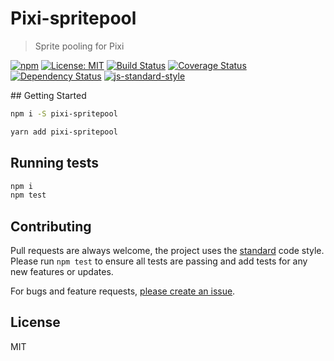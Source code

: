 
# Pixi-spritepool

> Sprite pooling for Pixi

[![npm](https://img.shields.io/npm/v/pixi-spritepool.svg?style=flat)](https://www.npmjs.com/package/pixi-spritepool)
[![License: MIT](https://img.shields.io/badge/License-MIT-yellow.svg)](https://opensource.org/licenses/MIT)
[![Build Status](https://travis-ci.org/mattstyles/pixi-spritepool.svg?branch=master)](https://travis-ci.org/mattstyles/pixi-spritepool)
[![Coverage Status](https://coveralls.io/repos/mattstyles/pixi-spritepool/badge.svg?branch=master&service=github)](https://coveralls.io/github/mattstyles/pixi-spritepool?branch=master)
[![Dependency Status](https://david-dm.org/mattstyles/pixi-spritepool.svg)](https://david-dm.org/mattstyles/pixi-spritepool)
[![js-standard-style](https://img.shields.io/badge/code%20style-standard-brightgreen.svg)](http://standardjs.com/)

## Getting Started

```sh
npm i -S pixi-spritepool
```

```sh
yarn add pixi-spritepool
```

## Running tests

```sh
npm i
npm test
```

## Contributing

Pull requests are always welcome, the project uses the [standard](http://standardjs.com) code style. Please run `npm test` to ensure all tests are passing and add tests for any new features or updates.

For bugs and feature requests, [please create an issue](https://github.com/mattstyles/pixi-spritepool/issues).

## License

MIT
